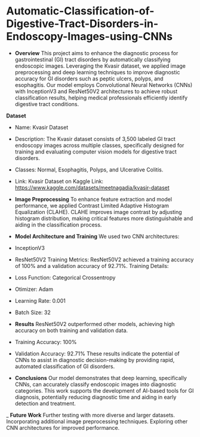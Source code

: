 # Automatic-Classification-of-Digestive-Tract-Disorders-in-Endoscopy-Images-using-CNNs
- **Overview**
  This project aims to enhance the diagnostic process for gastrointestinal (GI) tract disorders by automatically classifying endoscopic images. Leveraging the Kvasir dataset, we applied image preprocessing and deep learning techniques to improve diagnostic accuracy for GI disorders such as peptic ulcers, polyps, and esophagitis. Our model employs Convolutional Neural Networks (CNNs) with InceptionV3 and ResNet50V2 architectures to achieve robust classification results, helping medical professionals efficiently identify digestive tract conditions.

**Dataset**
- Name: Kvasir Dataset
- Description: The Kvasir dataset consists of 3,500 labeled GI tract endoscopy images across multiple classes, specifically designed for training and evaluating computer vision models for digestive tract disorders.
- Classes: Normal, Esophagitis, Polyps, and Ulcerative Colitis.
- Link: Kvasir Dataset on Kaggle Link: https://www.kaggle.com/datasets/meetnagadia/kvasir-dataset

- **Image Preprocessing**
  To enhance feature extraction and model performance, we applied Contrast Limited Adaptive Histogram Equalization (CLAHE). CLAHE improves image contrast by adjusting histogram distribution, making critical features more distinguishable and aiding in the classification process.

- **Model Architecture and Training**
We used two CNN architectures:
- InceptionV3
- ResNet50V2
Training Metrics:
ResNet50V2 achieved a training accuracy of 100% and a validation accuracy of 92.71%.
Training Details:
- Loss Function: Categorical Crossentropy
- Otimizer: Adam
- Learning Rate: 0.001
- Batch Size: 32

- **Results**
ResNet50V2 outperformed other models, achieving high accuracy on both training and validation data.
- Training Accuracy: 100%
- Validation Accuracy: 92.71%
These results indicate the potential of CNNs to assist in diagnostic decision-making by providing rapid, automated classification of GI disorders.

- **Conclusions**
Our model demonstrates that deep learning, specifically CNNs, can accurately classify endoscopic images into diagnostic categories. This work supports the development of AI-based tools for GI diagnosis, potentially reducing diagnostic time and aiding in early detection and treatment.

_ **Future Work**
Further testing with more diverse and larger datasets.
Incorporating additional image preprocessing techniques.
Exploring other CNN architectures for improved performance.
